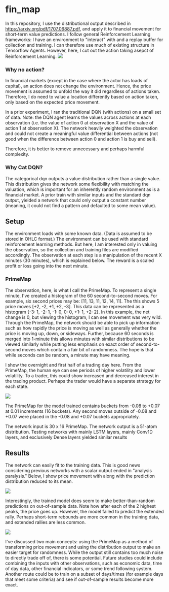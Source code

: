 # fin_map

In this repository, I use the distributional output described in https://arxiv.org/pdf/1707.06887.pdf, and apply it to financial movement for short-term value predictions. I follow general Reinforcement Learning frameworks: I have an environment to "interact" with and a replay buffer for collection and training. I can therefore use much of existing structure in Tensorflow Agents. However, here, I cut out the action taking asepct of Reinforcement Learning.
<img src="https://user-images.githubusercontent.com/48815706/77218908-724b5b00-6afe-11ea-85c8-dc91f554981c.gif" />
<h3>Why no action?</h2>
<p>
In financial markets (except in the case where the actor has loads of capital), an action does not change the environment. Hence, the price movement is assumed to unfold the way it did regardless of actions taken. Therefore, I do need to value a location differently based on action taken, only based on the expected price movement. </p>
<p>In a prior experiment, I ran the traditional DQN (with actions) on a small set of data. Note: the DQN agent learns the values across actions at each observation (i.e. the value of action 0 at observation X and the value of action 1 at observation X). The network heavily weighted the observation and could not create a meaningful value differential between actions (not good when the difference between action 0 and action 1 is buy and sell).</p>
<p>Therefore, it is better to remove unnecessary and perhaps harmful complexity.
</p>
<h3>Why Cat DQN?</h2>
<p>
The categorical dqn outputs a value distribution rather than a single value. This distribution gives the network some flexibility with matching the valuation, which is important for an inherently random environment as is a financial market. A prior train with similar inputs and the standard dqn output, yielded a network that could only output a constant number (meaning, it could not find a pattern and defaulted to some mean value).
</p>
<h2>Setup</h2>
<p>The environment loads with some known data. (Data is assumed to be stored in OHLC format.) The environment can be used with standard reinforcement learning methods. But here, I am interested only in valuing the observation, so the collection and training files are modified accordingly. The observation at each step is a manipulation of the recent X minutes (30 minutes), which is explained below. The reward is a scaled profit or loss going into the next minute.</p>
<h3>PrimeMap</h3>
<p>
The observation, here, is what I call the PrimeMap. To represent a single minute, I've created a histogram of the 60 second-to-second moves. For example, six second prices may be: [11, 13, 11, 12, 14, 11]. The this shows 5 price moves [+2, -2, +1, +2, -3]. This data can be represented as a histogram {-3: 1, -2: 1, -1: 0, 0: 0, +1: 1, +2: 2}. In this example, the net change is 0, but viewing the histogram, I can see movement was very wild. Through the PrimeMap, the network should be able to pick up information such as how rapidly the price is moving as well as generally whether the price is moving up, down, or sideways. Further, because 60 seconds is merged into 1-minute this allows minutes with similar distributions to be viewed similarly while putting less emphasis on exact order of second-to-second moves which contain a fair bit of randomness. The hope is that while seconds can be random, a minute may have meaning.
  </p>
  <p>
I show the overnight and first half of a trading day here. From the PrimeMap, the human eye can see periods of higher volatility and lower volatility. To a trader, this could show increased and decreased interest in the trading product. Perhaps the trader would have a separate strategy for each state.</p>
<img src="https://user-images.githubusercontent.com/48815706/77219367-2cdd5c80-6b03-11ea-9c8f-d966e2b6c29d.png">  
<p>The PrimeMap for the model trained contains buckets from -0.08 to +0.07 at 0.01 increments (16 buckets). Any second moves outside of -0.08 and +0.07 were placed in the -0.08 and +0.07 buckets appropriately. </p>
<p>The network input is 30 x 16 PrimeMap. The network output is a 51-atom distribution. Testing networks with mainly LSTM layers, mainly Conv1D layers, and exclusively Dense layers yielded similar results</p>
 
<h2>Results</h2>
<p>The network can easily fit to the training data. This is good news considering previous networks with a scalar output ended in "analysis paralysis." Below, I show price movement with along with the prediction distribution reduced to its mean.
  </p>
  <img src="https://user-images.githubusercontent.com/48815706/77219814-4e404780-6b07-11ea-9eab-f06bcf14e6be.png">
<p>
 Interestingly, the trained model does seem to make better-than-random predictions on out-of-sample data. Note how after each of the 2 highest peaks, the price goes up. However, the model failed to predict the extended rally. Perhaps short-term rebounds are more common in the training data, and extended rallies are less common.
</p>
<img src="https://user-images.githubusercontent.com/48815706/77219817-4ed8de00-6b07-11ea-8877-3a94e2009266.png">
<p>I've discussed two main concepts: using the PrimeMap as a method of transforming price movement and using the distribution output to make an easier target for randomness. While the output still contains too much noise to directly trade off of, there is some potential. Future studies could include combining the inputs with other observations, such as economic data, time of day data, other financial indicators, or some trend following system. Another route could be to train on a subset of days/times (for example days that meet some criteria) and see if out-of-sample results become more exact.</p>
